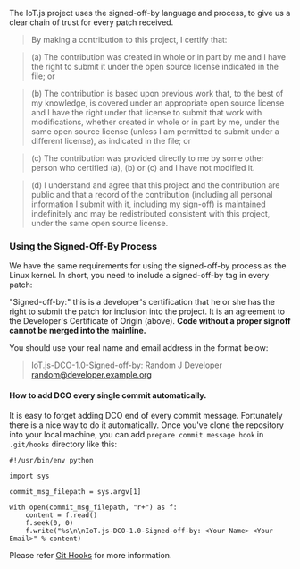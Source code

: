 The IoT.js project uses the signed-off-by language and process, to give us a clear chain of trust for every patch received.

> By making a contribution to this project, I certify that:  

> (a)	The contribution was created in whole or in part by me and I have the right to submit it under the open source license indicated in the file; or

> (b)	The contribution is based upon previous work that, to the best of my knowledge, is covered under an appropriate open source license and I have the right under that license to submit that work with modifications, whether created in whole or in part by me, under the same open source license (unless I am permitted to submit under a different license), as indicated in the file; or

> (c)	The contribution was provided directly to me by some other person who certified (a), (b) or (c) and I have not modified it.

> (d)	I understand and agree that this project and the contribution are public and that a record of the contribution (including all personal information I submit with it, including my sign-off) is maintained indefinitely and may be redistributed consistent with this project, under the same open source license. 


### Using the Signed-Off-By Process

We have the same requirements for using the signed-off-by process as the Linux kernel. In short, you need to include a signed-off-by tag in every patch:

"Signed-off-by:" this is a developer's certification that he or she has the right to submit the patch for inclusion into the project. It is an agreement to the Developer's Certificate of Origin (above). **Code without a proper signoff cannot be merged into the mainline.**

You should use your real name and email address in the format below:

> IoT.js-DCO-1.0-Signed-off-by: Random J Developer random@developer.example.org


#### How to add DCO every single commit automatically.

It is easy to forget adding DCO end of every commit message. Fortunately there is a nice way to do it automatically. Once you've clone the repository into your local machine, you can add `prepare commit message hook` in `.git/hooks` directory like this:

```
#!/usr/bin/env python

import sys

commit_msg_filepath = sys.argv[1]

with open(commit_msg_filepath, "r+") as f:
	content = f.read()
	f.seek(0, 0)
	f.write("%s\n\nIoT.js-DCO-1.0-Signed-off-by: <Your Name> <Your Email>" % content)
```

Please refer [Git Hooks](http://git-scm.com/book/en/v2/Customizing-Git-Git-Hooks) for more information.